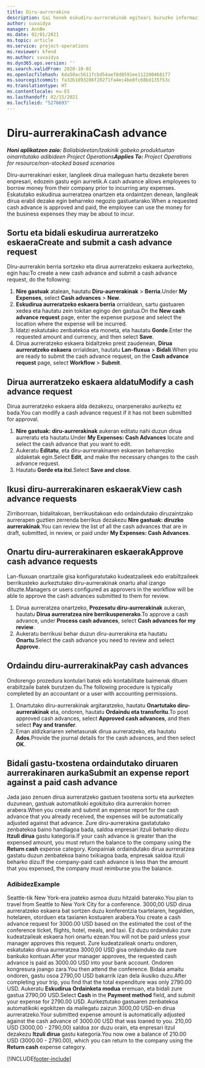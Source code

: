 ```yaml
---
title: Diru-aurrerakina
description: Gai honek eskudiru-aurrerakinak egiteari buruzko informazioa ematen du.
author: suvaidya
manager: AnnBe
ms.date: 02/01/2021
ms.topic: article
ms.service: project-operations
ms.reviewer: kfend
ms.author: suvaidya
ms.dyn365.ops.version: ''
ms.search.validFrom: 2020-10-01
ms.openlocfilehash: 6da50ac5611fcbd54aef8d8591ee112200468177
ms.sourcegitcommit: fa32b1893286f20271fa4ec4be8fc68bd135f53c
ms.translationtype: HT
ms.contentlocale: eu-ES
ms.lasthandoff: 02/15/2021
ms.locfileid: "5276693"
---
```

# <a name="cash-advance"></a><span data-ttu-id="bc352-103">Diru-aurrerakina</span><span class="sxs-lookup"><span data-stu-id="bc352-103">Cash advance</span></span>

<span data-ttu-id="bc352-104">_**Honi aplikatzen zaio:** Baliabideetan/Izakinik gabeko produktuetan oinarritutako adibideen Project Operations_</span><span class="sxs-lookup"><span data-stu-id="bc352-104">_**Applies To:** Project Operations for resource/non-stocked based scenarios_</span></span>

<span data-ttu-id="bc352-105">Diru-aurrerakinari esker, langileek dirua maileguan hartu dezakete beren enpresari, edozein gastu egin aurretik.</span><span class="sxs-lookup"><span data-stu-id="bc352-105">A cash advance allows employees to borrow money from their company prior to incurring any expenses.</span></span> <span data-ttu-id="bc352-106">Eskatutako eskudirua aurreratzea onartzen eta ordaintzen denean, langileak dirua erabil dezake egin beharreko negozio gastuetarako.</span><span class="sxs-lookup"><span data-stu-id="bc352-106">When a requested cash advance is approved and paid, the employee can use the money for the business expenses they may be about to incur.</span></span> 

## <a name="create-and-submit-a-cash-advance-request"></a><span data-ttu-id="bc352-107">Sortu eta bidali eskudirua aurreratzeko eskaera</span><span class="sxs-lookup"><span data-stu-id="bc352-107">Create and submit a cash advance request</span></span>
<span data-ttu-id="bc352-108">Diru-aurrerakin berria sortzeko eta dirua aurreratzeko eskaera aurkezteko, egin hau:</span><span class="sxs-lookup"><span data-stu-id="bc352-108">To create a new cash advance and submit a cash advance request, do the following:</span></span> 

1. <span data-ttu-id="bc352-109">**Nire gastuak** atalean, hautatu **Diru-aurrerakinak** > **Berria**.</span><span class="sxs-lookup"><span data-stu-id="bc352-109">Under **My Expenses**, select **Cash advances** > **New**.</span></span> 
2. <span data-ttu-id="bc352-110">**Eskudirua aurreratzeko eskaera berria** orrialdean, sartu gastuaren xedea eta hautatu zein tokitan egingo den gastua.</span><span class="sxs-lookup"><span data-stu-id="bc352-110">On the **New cash advance request** page, enter the expense purpose and select the location where the expense will be incurred.</span></span>
3. <span data-ttu-id="bc352-111">Idatzi eskatutako zenbatekoa eta moneta, eta hautatu **Gorde**.</span><span class="sxs-lookup"><span data-stu-id="bc352-111">Enter the requested amount and currency, and then select **Save**.</span></span> 
4. <span data-ttu-id="bc352-112">Dirua aurreratzeko eskaera bidaltzeko prest zaudenean, **Dirua aurreratzeko eskaera** orrialdean, hautatu **Lan-fluxua** > **Bidali**.</span><span class="sxs-lookup"><span data-stu-id="bc352-112">When you are ready to submit the cash advance request, on the **Cash advance request** page, select **Workflow** > **Submit**.</span></span>

## <a name="modify-a-cash-advance-request"></a><span data-ttu-id="bc352-113">Dirua aurreratzeko eskaera aldatu</span><span class="sxs-lookup"><span data-stu-id="bc352-113">Modify a cash advance request</span></span>

<span data-ttu-id="bc352-114">Dirua aurreratzeko eskaera alda dezakezu, onarpenerako aurkeztu ez bada.</span><span class="sxs-lookup"><span data-stu-id="bc352-114">You can modify a cash advance request if it has not been submitted for approval.</span></span>

1. <span data-ttu-id="bc352-115">**Nire gastuak: diru-aurrerakinak** aukeran editatu nahi duzun dirua aurreratu eta hautatu.</span><span class="sxs-lookup"><span data-stu-id="bc352-115">Under **My Expenses: Cash Advances** locate and select the cash advance that you want to edit.</span></span>
2. <span data-ttu-id="bc352-116">Aukeratu **Editatu**, eta diru-aurrerakinaren eskaeran beharrezko aldaketak egin.</span><span class="sxs-lookup"><span data-stu-id="bc352-116">Select **Edit**, and make the necessary changes to the cash advance request.</span></span> 
3. <span data-ttu-id="bc352-117">Hautatu **Gorde eta itxi**.</span><span class="sxs-lookup"><span data-stu-id="bc352-117">Select **Save and close**.</span></span>


## <a name="view-cash-advance-requests"></a><span data-ttu-id="bc352-118">Ikusi diru-aurrerakinaren eskaerak</span><span class="sxs-lookup"><span data-stu-id="bc352-118">View cash advance requests</span></span>
<span data-ttu-id="bc352-119">Zirriborroan, bidalitakoan, berrikusitakoan edo ordaindutako diruzaintzako aurrerapen guztien zerrenda berrikus dezakezu **Nire gastuak: diruzko aurrerakinak**.</span><span class="sxs-lookup"><span data-stu-id="bc352-119">You can review the list of all the cash advances that are in draft, submitted, in review, or paid under **My Expenses: Cash Advances**.</span></span> 

## <a name="approve-cash-advance-requests"></a><span data-ttu-id="bc352-120">Onartu diru-aurrerakinaren eskaerak</span><span class="sxs-lookup"><span data-stu-id="bc352-120">Approve cash advance requests</span></span>

<span data-ttu-id="bc352-121">Lan-fluxuan onartzaile gisa konfiguratutako kudeatzaileek edo erabiltzaileek berrikusteko aurkeztutako diru-aurrerakinak onartu ahal izango dituzte.</span><span class="sxs-lookup"><span data-stu-id="bc352-121">Managers or users configured as approvers in the workflow will be able to approve the cash advances submitted to them for review.</span></span> 

1. <span data-ttu-id="bc352-122">Dirua aurreratzea onartzeko, **Prozesatu diru-aurrerakinak** aukeran, hautatu **Dirua aurreratzea nire berrikuspenerako**.</span><span class="sxs-lookup"><span data-stu-id="bc352-122">To approve a cash advance, under **Process cash advances**, select **Cash advances for my review**.</span></span>
2. <span data-ttu-id="bc352-123">Aukeratu berrikusi behar duzun diru-aurrerakina eta hautatu **Onartu**.</span><span class="sxs-lookup"><span data-stu-id="bc352-123">Select the cash advance you need to review and select **Approve**.</span></span>  

## <a name="pay-cash-advances"></a><span data-ttu-id="bc352-124">Ordaindu diru-aurrerakinak</span><span class="sxs-lookup"><span data-stu-id="bc352-124">Pay cash advances</span></span> 
<span data-ttu-id="bc352-125">Ondorengo prozedura kontulari batek edo kontabilitate baimenak dituen erabiltzaile batek burutzen du.</span><span class="sxs-lookup"><span data-stu-id="bc352-125">The following procedure is typically completed by an accountant or a user with accounting permissions.</span></span>

1. <span data-ttu-id="bc352-126">Onartutako diru-aurrerakinak argitaratzeko, hautatu **Onartutako diru-aurrerakinak** eta, ondoren, hautatu **Ordaindu eta transferitu**.</span><span class="sxs-lookup"><span data-stu-id="bc352-126">To post approved cash advances, select **Approved cash advances**, and then select **Pay and transfer**.</span></span>  
2. <span data-ttu-id="bc352-127">Eman aldizkariaren xehetasunak dirua aurreratzeko, eta hautatu **Ados**.</span><span class="sxs-lookup"><span data-stu-id="bc352-127">Provide the journal details for the cash advances, and then select **OK**.</span></span> 

## <a name="submit-an-expense-report-against-a-paid-cash-advance"></a><span data-ttu-id="bc352-128">Bidali gastu-txostena ordaindutako diruaren aurrerakinaren aurka</span><span class="sxs-lookup"><span data-stu-id="bc352-128">Submit an expense report against a paid cash advance</span></span> 

<span data-ttu-id="bc352-129">Jada jaso zenuen dirua aurreratzeko gastuen txostena sortu eta aurkezten duzunean, gastuak automatikoki egokituko dira aurrerakin horren arabera.</span><span class="sxs-lookup"><span data-stu-id="bc352-129">When you create and submit an expense report for the cash advance that you already received, the expenses will be automatically adjusted against that advance.</span></span> <span data-ttu-id="bc352-130">Zure diru-aurrerakina gastatutako zenbatekoa baino handiagoa bada, saldoa enpresari itzuli beharko diozu **Itzuli dirua** gastu kategoria.</span><span class="sxs-lookup"><span data-stu-id="bc352-130">If your cash advance is greater than the expensed amount, you must return the balance to the company using the **Return cash** expense category.</span></span> <span data-ttu-id="bc352-131">Konpainiak ordaindutako dirua aurreratzea gastatu duzun zenbatekoa baino txikiagoa bada, enpresak saldoa itzuli beharko dizu.</span><span class="sxs-lookup"><span data-stu-id="bc352-131">If the company-paid cash advance is less than the amount that you expensed, the company must reimburse you the balance.</span></span> 

### <a name="example"></a><span data-ttu-id="bc352-132">Adibidez</span><span class="sxs-lookup"><span data-stu-id="bc352-132">Example</span></span>
<span data-ttu-id="bc352-133">Seattle-tik New York-era joateko asmoa duzu hitzaldi baterako.</span><span class="sxs-lookup"><span data-stu-id="bc352-133">You plan to travel from Seattle to New York City for a conference.</span></span> <span data-ttu-id="bc352-134">3000,00 USD dirua aurreratzeko eskaera bat sortzen duzu konferentzia txartelaren, hegaldien, hotelaren, otorduen eta taxiaren kostuaren arabera.</span><span class="sxs-lookup"><span data-stu-id="bc352-134">You create a cash advance request for 3000.00 USD based on the estimated the cost of the conference ticket, flights, hotel, meals, and taxi.</span></span> <span data-ttu-id="bc352-135">Ez duzu ordainduko zure kudeatzaileak eskaera hori onartu ezean.</span><span class="sxs-lookup"><span data-stu-id="bc352-135">You will not be paid unless your manager approves this request.</span></span> <span data-ttu-id="bc352-136">Zure kudeatzaileak onartu ondoren, eskatutako dirua aurreratzea 3000,00 USD gisa ordainduko da zure bankuko kontuan.</span><span class="sxs-lookup"><span data-stu-id="bc352-136">After your manager approves, the requested cash advance is paid as 3000.00 USD into your bank account.</span></span> <span data-ttu-id="bc352-137">Ondoren kongresura joango zara.</span><span class="sxs-lookup"><span data-stu-id="bc352-137">You then attend the conference.</span></span> <span data-ttu-id="bc352-138">Bidaia amaitu ondoren, gastu osoa 2790,00 USD bakarrik izan dela ikusiko duzu.</span><span class="sxs-lookup"><span data-stu-id="bc352-138">After completing your trip, you find that the total expenditure was only 2790.00 USD.</span></span> <span data-ttu-id="bc352-139">Aukeratu **Eskudirua** **Ordainketa modua** eremuan, eta bidali zure gastua 2790,00 USD.</span><span class="sxs-lookup"><span data-stu-id="bc352-139">Select **Cash** in the **Payment method** field, and submit your expense for 2790.00 USD.</span></span> <span data-ttu-id="bc352-140">Aurkeztutako gastuaren zenbatekoa automatikoki egokitzen da mailegatu zaizun 3000,00 USD-en dirua aurreratzeko.</span><span class="sxs-lookup"><span data-stu-id="bc352-140">Your submitted expense amount is automatically adjusted against the cash advance of 3000.00 USD that was loaned to you.</span></span> <span data-ttu-id="bc352-141">210,00 USD (3000,00 - 2790,00) saldoa zor duzu orain, eta enpresari itzul dezakezu **Itzuli dirua** gastu kategoria.</span><span class="sxs-lookup"><span data-stu-id="bc352-141">You now owe a balance of 210.00 USD (3000.00 - 2790.00), which you can return to the company using the **Return cash** expense category.</span></span>



[!INCLUDE[footer-include](../includes/footer-banner.md)]